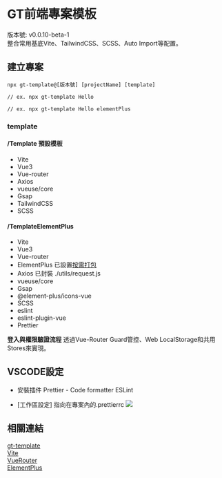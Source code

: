 # GT前端專案模板
版本號: v0.0.10-beta-1      
整合常用基底Vite、TailwindCSS、SCSS、Auto Import等配置。     


## 建立專案
```shell=
npx gt-template@[版本號] [projectName] [template]

// ex. npx gt-template Hello 

// ex. npx gt-template Hello elementPlus
```
### template
#### /Template 預設模板
- Vite
- Vue3
- Vue-router
- Axios
- vueuse/core
- Gsap
- TailwindCSS
- SCSS

#### /TemplateElementPlus 
- Vite
- Vue3
- Vue-router
- ElementPlus
    已設置[按需打包](https://element-plus.org/zh-CN/guide/quickstart.html#%E6%8C%89%E9%9C%80%E5%AF%BC%E5%85%A5)
- Axios 
    已封裝 ./utils/request.js
- vueuse/core
- Gsap
- @element-plus/icons-vue
- SCSS
- eslint
- eslint-plugin-vue
- Prettier

**登入與權限驗證流程**
透過Vue-Router Guard管控、Web LocalStorage和共用Stores來實現。



## VSCODE設定

- 安裝插件
Prettier - Code formatter
ESLint

- \[工作區設定\] 指向在專案內的.prettierrc
![](https://i.imgur.com/UAZxPoP.png)


## 相關連結
[gt-template](https://www.npmjs.com/package/gt-template)      
[Vite](https://cn.vitejs.dev/)     
[VueRouter](https://router.vuejs.org/)     
[ElementPlus](https://element-plus.org/zh-CN/)      


